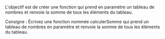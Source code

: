  L'objectif est de créer une fonction qui prend en paramètre un tableau de nombres et renvoie la somme de tous les éléments du tableau.

Consigne : Écrivez une fonction nommée calculerSomme qui prend un tableau de nombres en paramètre et renvoie la somme de tous les éléments du tableau.